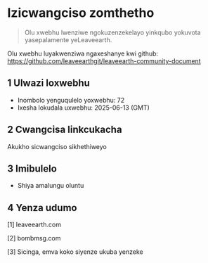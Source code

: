 # Izicwangciso zomthetho

>Olu xwebhu lwenziwe ngokuzenzekelayo yinkqubo yokuvota yasepalamente yeLeaveearth.

Olu xwebhu luyakwenziwa ngaxeshanye kwi github: https://github.com/leaveearthgit/leaveearth-community-document

## 1 Ulwazi loxwebhu

- Inombolo yenguqulelo yoxwebhu: 72
- Ixesha lokudala uxwebhu: 2025-06-13 (GMT)

## 2 Cwangcisa Iinkcukacha

Akukho sicwangciso sikhethiweyo

## 3 Imibulelo
* Shiya amalungu oluntu

## 4 Yenza udumo
[1] leaveearth.com

[2] bombmsg.com

[3] Sicinga, emva koko siyenze ukuba yenzeke